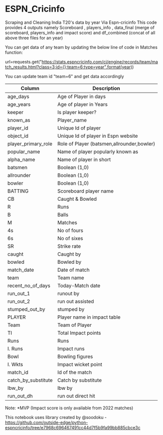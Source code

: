 # ESPN_Cricinfo


Scraping and Cleaning India T20's data by year Via Espn-cricinfo
This code provides 4 outputs namely Scoreboard , players_info , data_final (merge of scoreboard, players_info and impact score) and df_combined (concat of all above three files for an year)

You can get data of any team by updating the below line of code in Matches function:

url=requests.get("https://stats.espncricinfo.com/ci/engine/records/team/match_results.html?class=3;id={};team=6;type=year".format(year))

You can update team id "team=6" and get data accordingly


| Column| Description |
| --- | --- |
| age_days | Age of Player in days |
| age_years | Age of player in Years |
| keeper | Is player keeper? |
| known_as | Player_name |
| player_id | Unique Id of player |
| object_id | Unique Id of player in Espn website |
| player_primary_role | Role of Player (batsmen,allrounder,bowler) |
| popular_name | Name of player popularly known as |
| alpha_name | Name of player in short |
| batsmen | Boolean (1,0) |
| allrounder | Boolean (1,0) |
| bowler | Boolean (1,0) |
| BATTING | Scoreboard player name |
| CB | Caught & Bowled |
| R | Runs |
| B | Balls |
| M | Matches |
| 4s | No of fours |
| 6s | No of sixes |
| SR | Strike rate |
| caught | Caught by |
| bowled | Bowled by |
| match_date | Date of match |
| team | Team name |
| recent_no_of_days | Today-Match date |
| run_out_1 | runout by |
| run_out_2 | run out assisted |
| stumped_out_by | stumped by |
| PLAYER | Player name in impact table |
| Team | Team of Player |
| TI | Total Impact points |
| Runs | Runs |
| I. Runs | Impact runs |
| Bowl | Bowling figures |
| I. Wkts | Impact wicket point |
| match_id | Id of the match |
| catch_by_substitute | Catch by substitute |
| lbw_by | lbw by |
| run_out_dh | run out direct hit |



Note: *MVP (Impact score is only available from 2022 matches)

This notebook uses library created by @soodoku - https://github.com/outside-edge/python-espncricinfo/tree/e7968c696467491cc44d7f5b9fa99bb885cbce3c

